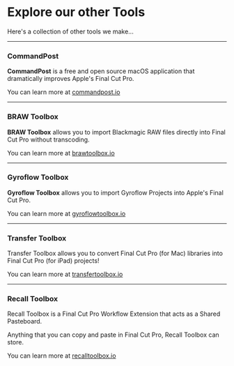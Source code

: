 # Explore our other Tools

Here's a collection of other tools we make...

---

### CommandPost

**CommandPost** is a free and open source macOS application that dramatically improves Apple's Final Cut Pro.

You can learn more at [commandpost.io](https://commandpost.io)

---

### BRAW Toolbox

**BRAW Toolbox** allows you to import Blackmagic RAW files directly into Final Cut Pro without transcoding.

You can learn more at [brawtoolbox.io](https://brawtoolbox.io)

---

### Gyroflow Toolbox

**Gyroflow Toolbox** allows you to import Gyroflow Projects into Apple's Final Cut Pro.

You can learn more at [gyroflowtoolbox.io](https://gyroflowtoolbox.io)

---

### Transfer Toolbox

Transfer Toolbox allows you to convert Final Cut Pro (for Mac) libraries into Final Cut Pro (for iPad) projects!

You can learn more at [transfertoolbox.io](https://transfertoolbox.io)

---

### Recall Toolbox

Recall Toolbox is a Final Cut Pro Workflow Extension that acts as a Shared Pasteboard.

Anything that you can copy and paste in Final Cut Pro, Recall Toolbox can store.

You can learn more at [recalltoolbox.io](https://recalltoolbox.io)